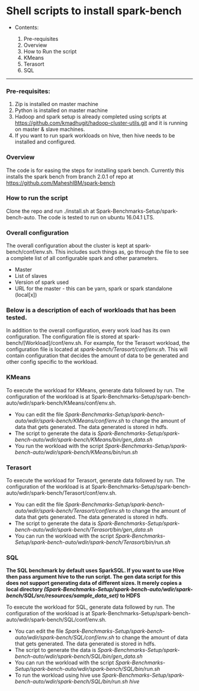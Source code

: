 # Shell scripts to install spark-bench #

- Contents:

  1. Pre-requisites
  2. Overview
  3. How to Run the script
  4. KMeans
  5. Terasort
  6. SQL

---

### Pre-requisites:
1. Zip is installed on master machine 
2. Python is installed on master machine
3. Hadoop and spark setup is already completed using scripts at https://github.com/kmadhugit/hadoop-cluster-utils.git  and it is running on master & slave machines.
4. If you want to run spark workloads on hive, then hive needs to be installed and configured.


### Overview ###

The code is for easing the steps for installing spark bench. Currently this installs the spark bench from branch 2.0.1 of repo at https://github.com/MaheshIBM/spark-bench 

### How to run the script ###
Clone the repo and run ./install.sh at Spark-Benchmarks-Setup/spark-bench-auto. The code is tested to run on ubuntu 16.04.1 LTS.

### Overall configuration ###
The overall configuration about the cluster is kept at spark-bench/conf/env.sh.
This includes such things as, go through the file to see a complete list of all configurable spark and other parameters.
- Master
- List of slaves
- Version of spark used
- URL for the master - this can be yarn, spark or spark standalone (local[x])

### Below is a description of each of workloads that has been tested. ###
In addition to the overall configuration, every work load has its own configuration.
The configuration file is stored at spark-bench/[Workload]/conf/env.sh. For example, for the Terasort workload, the configuration file is located at *spark-bench/Terasort/conf/env.sh*. This will contain configuration that decides the amount of data to be generated and other config specific to the workload.

### KMeans ###
To execute the workload for KMeans, generate data followed by run. The configuration of the workload is at Spark-Benchmarks-Setup/spark-bench-auto/wdir/spark-bench/KMeans/conf/env.sh.
- You can edit the file *Spark-Benchmarks-Setup/spark-bench-auto/wdir/spark-bench/KMeans/conf/env.sh* to change the amount of data that gets generated. The data generated is stored in hdfs.
- The script to generate the data is *Spark-Benchmarks-Setup/spark-bench-auto/wdir/spark-bench/KMeans/bin/gen_data.sh*
- You run the workload with the script *Spark-Benchmarks-Setup/spark-bench-auto/wdir/spark-bench/KMeans/bin/run.sh*

### Terasort ###

To execute the workload for Terasort, generate data followed by run. The configuration of the workload is at Spark-Benchmarks-Setup/spark-bench-auto/wdir/spark-bench/Terasort/conf/env.sh.
- You can edit the file *Spark-Benchmarks-Setup/spark-bench-auto/wdir/spark-bench/Terasort/conf/env.sh* to change the amount of data that gets generated. The data generated is stored in hdfs.
- The script to generate the data is *Spark-Benchmarks-Setup/spark-bench-auto/wdir/spark-bench/Terasort/bin/gen_data.sh*
- You can run the workload with the script *Spark-Benchmarks-Setup/spark-bench-auto/wdir/spark-bench/Terasort/bin/run.sh*

### SQL ###
**The SQL benchmark by default uses SparkSQL. If you want to use Hive then pass argument hive to the run script. The gen data script for this does not support generating data of different sizes. It merely copies a local directory *(Spark-Benchmarks-Setup/spark-bench-auto/wdir/spark-bench/SQL/src/resources/sample_data_set)* to HDFS**

To execute the workload for SQL, generate data followed by run. The configuration of the workload is at Spark-Benchmarks-Setup/spark-bench-auto/wdir/spark-bench/SQL/conf/env.sh.
- You can edit the file *Spark-Benchmarks-Setup/spark-bench-auto/wdir/spark-bench/SQL/conf/env.sh* to change the amount of data that gets generated. The data generated is stored in hdfs.
- The script to generate the data is *Spark-Benchmarks-Setup/spark-bench-auto/wdir/spark-bench/SQL/bin/gen_data.sh*
- You can run the workload with the script *Spark-Benchmarks-Setup/spark-bench-auto/wdir/spark-bench/SQL/bin/run.sh*
- To run the workload using hive use *Spark-Benchmarks-Setup/spark-bench-auto/wdir/spark-bench/SQL/bin/run.sh hive*
